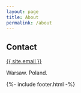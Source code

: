 ```yaml
---
layout: page
title: About
permalink: /about
---
```


## Contact

<a href="mailto:{{ site.email }}">{{ site.email }}</a>

Warsaw. Poland.


<!-- - GitHub: [{{ site.github_username }}](https://github.com/{{ site.github_username }})
- LinkedIn: [{{ site.linkedin_username }}](https://linkedin.com/in/{{ site.linkedin_username }})
- Vimeo: [{{ site.vimeo_username }}](https://vimeo.com/{{ site.vimeo_username }}) -->


{%- include footer.html -%}
